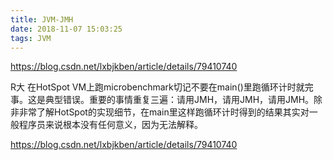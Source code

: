 ```yaml
---
title: JVM-JMH
date: 2018-11-07 15:03:25
tags: JVM
---
```



https://blog.csdn.net/lxbjkben/article/details/79410740

R大
在HotSpot VM上跑microbenchmark切记不要在main()里跑循环计时就完事。这是典型错误。重要的事情重复三遍：请用JMH，请用JMH，请用JMH。除非非常了解HotSpot的实现细节，在main里这样跑循环计时得到的结果其实对一般程序员来说根本没有任何意义，因为无法解释。




https://blog.csdn.net/lxbjkben/article/details/79410740